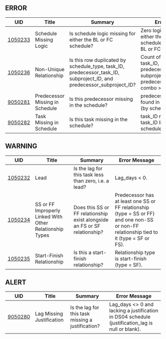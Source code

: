 ## ERROR

| UID                           | Title                           | Summary                                                                                                              | Error Message                                                                                                 |
| ----------------------------- | ------------------------------- | -------------------------------------------------------------------------------------------------------------------- | ------------------------------------------------------------------------------------------------------------- |
| [1050233](/DIQs/DS05/1050233) | Schedule Missing Logic          | Is schedule logic missing for either the BL or FC schedule?                                                          | Zero logic rows found for either the BL or FC schedule (schedule_type = BL or FC).                            |
| [1050236](/DIQs/DS05/1050236) | Non-Unique Relationship         | Is this row duplicated by schedule_type, task_ID, predecessor_task_ID, subproject_ID, and predecessor_subproject_ID? | Count of schedule_type, task_ID, predecessor_task_ID, subproject_ID, and predecessor_subproject_ID combo > 1. |
| [9050281](/DIQs/DS05/9050281) | Predecessor Missing in Schedule | Is this predecessor missing in the schedule?                                                                         | predecessor_task_ID not found in DS04 task_ID list (by schedule_type).                                        |
| [9050282](/DIQs/DS05/9050282) | Task Missing in Schedule        | Is this task missing in the schedule?                                                                                | task_ID not found in DS04 task_ID list (by schedule_type).                                                    |

## WARNING

| UID                           | Title                                                    | Summary                                                                   | Error Message                                                                                                                            |
| ----------------------------- | -------------------------------------------------------- | ------------------------------------------------------------------------- | ---------------------------------------------------------------------------------------------------------------------------------------- |
| [1050232](/DIQs/DS05/1050232) | Lead                                                     | Is the lag for this task less than zero, i.e. a lead?                     | Lag_days < 0.                                                                                                                            |
| [1050234](/DIQs/DS05/1050234) | SS or FF Improperly Linked With Other Relationship Types | Does this SS or FF relationship exist alongside an FS or SF relationship? | Predecessor has at least one SS or FF relationship (type = SS or FF) and one non-SS or non-FF relationship tied to it (type = SF or FS). |
| [1050235](/DIQs/DS05/1050235) | Start-Finish Relationship                                | Is this a start-finish relationship?                                      | Relationship type is start-finish (type = SF).                                                                                           |

## ALERT

| UID                           | Title                     | Summary                                           | Error Message                                                                                    |
| ----------------------------- | ------------------------- | ------------------------------------------------- | ------------------------------------------------------------------------------------------------ |
| [9050280](/DIQs/DS05/9050280) | Lag Missing Justification | Is the lag for this task missing a justification? | Lag_days <> 0 and lacking a justification in DS04 schedule (justification_lag is null or blank). |

